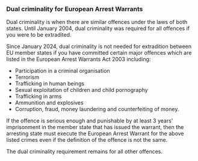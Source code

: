 ###  Dual criminality for European Arrest Warrants

Dual criminality is when there are similar offences under the laws of both
states. Until January 2004, dual criminality was required for all offences if
you were to be extradited.

Since January 2024, dual criminality is not needed for extradition between EU
member states if you have committed certain major offences which are listed in
the European Arrest Warrants Act 2003 including:

  * Participation in a criminal organisation 
  * Terrorism 
  * Trafficking in human beings 
  * Sexual exploitation of children and child pornography 
  * Trafficking in arms 
  * Ammunition and explosives 
  * Corruption, fraud, money laundering and counterfeiting of money. 

If the offence is serious enough and punishable by at least 3 years'
imprisonment in the member state that has issued the warrant, then the
arresting state must execute the European Arrest Warrant for the above listed
crimes even if the definition of the offence is not the same.

The dual criminality requirement remains for all other offences.
